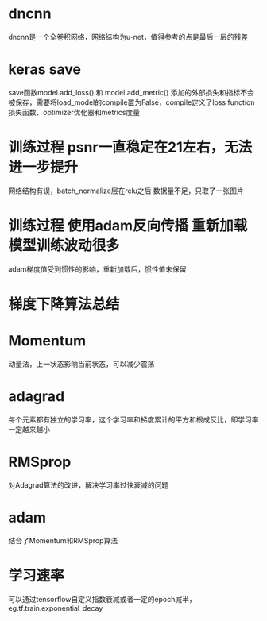 # dncnn

dncnn是一个全卷积网络，网络结构为u-net，值得参考的点是最后一层的残差

# keras save

save函数model.add_loss() 和 model.add_metric() 添加的外部损失和指标不会被保存，需要将load_model的compile置为False，compile定义了loss
function损失函数、optimizer优化器和metrics度量

# 训练过程 psnr一直稳定在21左右，无法进一步提升

网络结构有误，batch_normalize层在relu之后 数据量不足，只取了一张图片

# 训练过程 使用adam反向传播 重新加载模型训练波动很多

adam梯度值受到惯性的影响，重新加载后，惯性值未保留

# 梯度下降算法总结

# Momentum

动量法，上一状态影响当前状态，可以减少震荡

# adagrad

每个元素都有独立的学习率，这个学习率和梯度累计的平方和根成反比，即学习率一定越来越小

# RMSprop

对Adagrad算法的改进，解决学习率过快衰减的问题

# adam

结合了Momentum和RMSprop算法

# 学习速率

可以通过tensorflow自定义指数衰减或者一定的epoch减半，eg.tf.train.exponential_decay